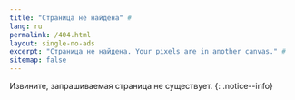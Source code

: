 ```yaml
---
title: "Страница не найдена" #
lang: ru
permalink: /404.html
layout: single-no-ads
excerpt: "Страница не найдена. Your pixels are in another canvas." #
sitemap: false
---
```


Извините, запрашиваемая страница не существует.
{: .notice--info}
